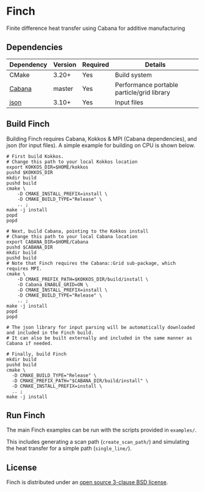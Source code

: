# Finch

Finite difference heat transfer using Cabana for additive manufacturing

## Dependencies

|Dependency | Version  | Required | Details|
|---------- | -------  |--------  |------- |
|CMake      | 3.20+    | Yes      | Build system
|[Cabana](https://github.com/ECP-copa/Cabana) | master  | Yes | Performance portable particle/grid library
|[json](https://github.com/nlohmann/json)     | 3.10+   | Yes | Input files


## Build Finch
Building Finch requires Cabana, Kokkos & MPI (Cabana dependencies), and json (for input files). A simple example for building on CPU is shown below.

```
# First build Kokkos.
# Change this path to your local Kokkos location
export KOKKOS_DIR=$HOME/kokkos
pushd $KOKKOS_DIR
mkdir build
pushd build
cmake \
    -D CMAKE_INSTALL_PREFIX=install \
    -D CMAKE_BUILD_TYPE="Release" \
    .. ;
make -j install
popd
popd

# Next, build Cabana, pointing to the Kokkos install
# Change this path to your local Cabana location
export CABANA_DIR=$HOME/Cabana
pushd $CABANA_DIR
mkdir build
pushd build
# Note that Finch requires the Cabana::Grid sub-package, which requires MPI.
cmake \
    -D CMAKE_PREFIX_PATH=$KOKKOS_DIR/build/install \
    -D Cabana_ENABLE_GRID=ON \
    -D CMAKE_INSTALL_PREFIX=install \
    -D CMAKE_BUILD_TYPE="Release" \
    .. ;
make -j install
popd
popd

# The json library for input parsing will be automatically downloaded and included in the Finch build. 
# It can also be built externally and included in the same manner as Cabana if needed.

# Finally, build Finch
mkdir build
pushd build
cmake \
  -D CMAKE_BUILD_TYPE="Release" \
  -D CMAKE_PREFIX_PATH="$CABANA_DIR/build/install" \
  -D CMAKE_INSTALL_PREFIX=install \
  .. ;
make -j install
```

## Run Finch

The main Finch examples can be run with the scripts provided in `examples/`.

This includes generating a scan path (`create_scan_path/`) and simulating the heat transfer for a simple path (`single_line/`).

## License

Finch is distributed under an [open source 3-clause BSD license](LICENSE).
